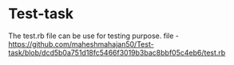 # Test-task
 
 The test.rb file can be use for testing purpose. 
file - https://github.com/maheshmahajan50/Test-task/blob/dcd5b0a751d18fc5466f3019b3bac8bbf05c4eb6/test.rb
